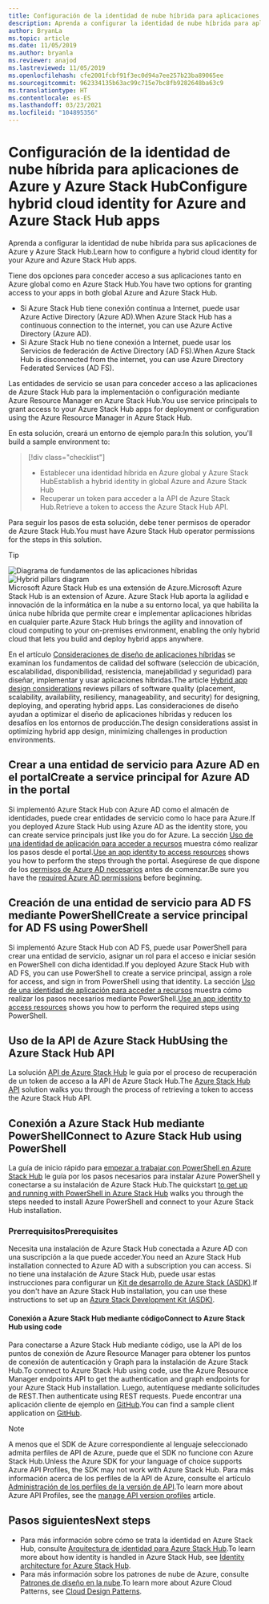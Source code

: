 ```yaml
---
title: Configuración de la identidad de nube híbrida para aplicaciones de Azure y Azure Stack Hub
description: Aprenda a configurar la identidad de nube híbrida para aplicaciones de Azure y Azure Stack Hub.
author: BryanLa
ms.topic: article
ms.date: 11/05/2019
ms.author: bryanla
ms.reviewer: anajod
ms.lastreviewed: 11/05/2019
ms.openlocfilehash: cfe2001fcbf91f3ec0d94a7ee257b23ba89065ee
ms.sourcegitcommit: 962334135b63ac99c715e7bc8fb9282648ba63c9
ms.translationtype: HT
ms.contentlocale: es-ES
ms.lasthandoff: 03/23/2021
ms.locfileid: "104895356"
---
```

# <a name="configure-hybrid-cloud-identity-for-azure-and-azure-stack-hub-apps"></a><span data-ttu-id="a6423-103">Configuración de la identidad de nube híbrida para aplicaciones de Azure y Azure Stack Hub</span><span class="sxs-lookup"><span data-stu-id="a6423-103">Configure hybrid cloud identity for Azure and Azure Stack Hub apps</span></span>

<span data-ttu-id="a6423-104">Aprenda a configurar la identidad de nube híbrida para sus aplicaciones de Azure y Azure Stack Hub.</span><span class="sxs-lookup"><span data-stu-id="a6423-104">Learn how to configure a hybrid cloud identity for your Azure and Azure Stack Hub apps.</span></span>

<span data-ttu-id="a6423-105">Tiene dos opciones para conceder acceso a sus aplicaciones tanto en Azure global como en Azure Stack Hub.</span><span class="sxs-lookup"><span data-stu-id="a6423-105">You have two options for granting access to your apps in both global Azure and Azure Stack Hub.</span></span>

 * <span data-ttu-id="a6423-106">Si Azure Stack Hub tiene conexión continua a Internet, puede usar Azure Active Directory (Azure AD).</span><span class="sxs-lookup"><span data-stu-id="a6423-106">When Azure Stack Hub has a continuous connection to the internet, you can use Azure Active Directory (Azure AD).</span></span>
 * <span data-ttu-id="a6423-107">Si Azure Stack Hub no tiene conexión a Internet, puede usar los Servicios de federación de Active Directory (AD FS).</span><span class="sxs-lookup"><span data-stu-id="a6423-107">When Azure Stack Hub is disconnected from the internet, you can use Azure Directory Federated Services (AD FS).</span></span>

<span data-ttu-id="a6423-108">Las entidades de servicio se usan para conceder acceso a las aplicaciones de Azure Stack Hub para la implementación o configuración mediante Azure Resource Manager en Azure Stack Hub.</span><span class="sxs-lookup"><span data-stu-id="a6423-108">You use service principals to grant access to your Azure Stack Hub apps for deployment or configuration using the Azure Resource Manager in Azure Stack Hub.</span></span>

<span data-ttu-id="a6423-109">En esta solución, creará un entorno de ejemplo para:</span><span class="sxs-lookup"><span data-stu-id="a6423-109">In this solution, you'll build a sample environment to:</span></span>

> [!div class="checklist"]
> - <span data-ttu-id="a6423-110">Establecer una identidad híbrida en Azure global y Azure Stack Hub</span><span class="sxs-lookup"><span data-stu-id="a6423-110">Establish a hybrid identity in global Azure and Azure Stack Hub</span></span>
> - <span data-ttu-id="a6423-111">Recuperar un token para acceder a la API de Azure Stack Hub.</span><span class="sxs-lookup"><span data-stu-id="a6423-111">Retrieve a token to access the Azure Stack Hub API.</span></span>

<span data-ttu-id="a6423-112">Para seguir los pasos de esta solución, debe tener permisos de operador de Azure Stack Hub.</span><span class="sxs-lookup"><span data-stu-id="a6423-112">You must have Azure Stack Hub operator permissions for the steps in this solution.</span></span>

> [!Tip]  
> <span data-ttu-id="a6423-113">![Diagrama de fundamentos de las aplicaciones híbridas](./media/solution-deployment-guide-cross-cloud-scaling/hybrid-pillars.png)</span><span class="sxs-lookup"><span data-stu-id="a6423-113">![Hybrid pillars diagram](./media/solution-deployment-guide-cross-cloud-scaling/hybrid-pillars.png)</span></span>  
> <span data-ttu-id="a6423-114">Microsoft Azure Stack Hub es una extensión de Azure.</span><span class="sxs-lookup"><span data-stu-id="a6423-114">Microsoft Azure Stack Hub is an extension of Azure.</span></span> <span data-ttu-id="a6423-115">Azure Stack Hub aporta la agilidad e innovación de la informática en la nube a su entorno local, ya que habilita la única nube híbrida que permite crear e implementar aplicaciones híbridas en cualquier parte.</span><span class="sxs-lookup"><span data-stu-id="a6423-115">Azure Stack Hub brings the agility and innovation of cloud computing to your on-premises environment, enabling the only hybrid cloud that lets you build and deploy hybrid apps anywhere.</span></span>  
> 
> <span data-ttu-id="a6423-116">En el artículo [Consideraciones de diseño de aplicaciones híbridas](overview-app-design-considerations.md) se examinan los fundamentos de calidad del software (selección de ubicación, escalabilidad, disponibilidad, resistencia, manejabilidad y seguridad) para diseñar, implementar y usar aplicaciones híbridas.</span><span class="sxs-lookup"><span data-stu-id="a6423-116">The article [Hybrid app design considerations](overview-app-design-considerations.md) reviews pillars of software quality (placement, scalability, availability, resiliency, manageability, and security) for designing, deploying, and operating hybrid apps.</span></span> <span data-ttu-id="a6423-117">Las consideraciones de diseño ayudan a optimizar el diseño de aplicaciones híbridas y reducen los desafíos en los entornos de producción.</span><span class="sxs-lookup"><span data-stu-id="a6423-117">The design considerations assist in optimizing hybrid app design, minimizing challenges in production environments.</span></span>

## <a name="create-a-service-principal-for-azure-ad-in-the-portal"></a><span data-ttu-id="a6423-118">Crear a una entidad de servicio para Azure AD en el portal</span><span class="sxs-lookup"><span data-stu-id="a6423-118">Create a service principal for Azure AD in the portal</span></span>

<span data-ttu-id="a6423-119">Si implementó Azure Stack Hub con Azure AD como el almacén de identidades, puede crear entidades de servicio como lo hace para Azure.</span><span class="sxs-lookup"><span data-stu-id="a6423-119">If you deployed Azure Stack Hub using Azure AD as the identity store, you can create service principals just like you do for Azure.</span></span> <span data-ttu-id="a6423-120">La sección [Uso de una identidad de aplicación para acceder a recursos](/azure-stack/operator/azure-stack-create-service-principals#manage-an-azure-ad-app-identity) muestra cómo realizar los pasos desde el portal.</span><span class="sxs-lookup"><span data-stu-id="a6423-120">[Use an app identity to access resources](/azure-stack/operator/azure-stack-create-service-principals#manage-an-azure-ad-app-identity) shows you how to perform the steps through the portal.</span></span> <span data-ttu-id="a6423-121">Asegúrese de que dispone de los [permisos de Azure AD necesarios](/azure/azure-resource-manager/resource-group-create-service-principal-portal#required-permissions) antes de comenzar.</span><span class="sxs-lookup"><span data-stu-id="a6423-121">Be sure you have the [required Azure AD permissions](/azure/azure-resource-manager/resource-group-create-service-principal-portal#required-permissions) before beginning.</span></span>

## <a name="create-a-service-principal-for-ad-fs-using-powershell"></a><span data-ttu-id="a6423-122">Creación de una entidad de servicio para AD FS mediante PowerShell</span><span class="sxs-lookup"><span data-stu-id="a6423-122">Create a service principal for AD FS using PowerShell</span></span>

<span data-ttu-id="a6423-123">Si implementó Azure Stack Hub con AD FS, puede usar PowerShell para crear una entidad de servicio, asignar un rol para el acceso e iniciar sesión en PowerShell con dicha identidad.</span><span class="sxs-lookup"><span data-stu-id="a6423-123">If you deployed Azure Stack Hub with AD FS, you can use PowerShell to create a service principal, assign a role for access, and sign in from PowerShell using that identity.</span></span> <span data-ttu-id="a6423-124">La sección [Uso de una identidad de aplicación para acceder a recursos](/azure-stack/operator/azure-stack-create-service-principals#manage-an-ad-fs-app-identity) muestra cómo realizar los pasos necesarios mediante PowerShell.</span><span class="sxs-lookup"><span data-stu-id="a6423-124">[Use an app identity to access resources](/azure-stack/operator/azure-stack-create-service-principals#manage-an-ad-fs-app-identity) shows you how to perform the required steps using PowerShell.</span></span>

## <a name="using-the-azure-stack-hub-api"></a><span data-ttu-id="a6423-125">Uso de la API de Azure Stack Hub</span><span class="sxs-lookup"><span data-stu-id="a6423-125">Using the Azure Stack Hub API</span></span>

<span data-ttu-id="a6423-126">La solución [API de Azure Stack Hub](/azure-stack/user/azure-stack-rest-api-use) le guía por el proceso de recuperación de un token de acceso a la API de Azure Stack Hub.</span><span class="sxs-lookup"><span data-stu-id="a6423-126">The [Azure Stack Hub API](/azure-stack/user/azure-stack-rest-api-use)  solution walks you through the process of retrieving a token to access the Azure Stack Hub API.</span></span>

## <a name="connect-to-azure-stack-hub-using-powershell"></a><span data-ttu-id="a6423-127">Conexión a Azure Stack Hub mediante PowerShell</span><span class="sxs-lookup"><span data-stu-id="a6423-127">Connect to Azure Stack Hub using PowerShell</span></span>

<span data-ttu-id="a6423-128">La guía de inicio rápido para [empezar a trabajar con PowerShell en Azure Stack Hub](/azure-stack/operator/azure-stack-powershell-install) le guía por los pasos necesarios para instalar Azure PowerShell y conectarse a su instalación de Azure Stack Hub.</span><span class="sxs-lookup"><span data-stu-id="a6423-128">The quickstart [to get up and running with PowerShell in Azure Stack Hub](/azure-stack/operator/azure-stack-powershell-install) walks you through the steps needed to install Azure PowerShell and connect to your Azure Stack Hub installation.</span></span>

### <a name="prerequisites"></a><span data-ttu-id="a6423-129">Prerrequisitos</span><span class="sxs-lookup"><span data-stu-id="a6423-129">Prerequisites</span></span>

<span data-ttu-id="a6423-130">Necesita una instalación de Azure Stack Hub conectada a Azure AD con una suscripción a la que puede acceder.</span><span class="sxs-lookup"><span data-stu-id="a6423-130">You need an Azure Stack Hub installation connected to Azure AD with a subscription you can access.</span></span> <span data-ttu-id="a6423-131">Si no tiene una instalación de Azure Stack Hub, puede usar estas instrucciones para configurar un [Kit de desarrollo de Azure Stack (ASDK)](/azure-stack/asdk/asdk-install).</span><span class="sxs-lookup"><span data-stu-id="a6423-131">If you don't have an Azure Stack Hub installation, you can use these instructions to set up an [Azure Stack Development Kit (ASDK)](/azure-stack/asdk/asdk-install).</span></span>

#### <a name="connect-to-azure-stack-hub-using-code"></a><span data-ttu-id="a6423-132">Conexión a Azure Stack Hub mediante código</span><span class="sxs-lookup"><span data-stu-id="a6423-132">Connect to Azure Stack Hub using code</span></span>

<span data-ttu-id="a6423-133">Para conectarse a Azure Stack Hub mediante código, use la API de los puntos de conexión de Azure Resource Manager para obtener los puntos de conexión de autenticación y Graph para la instalación de Azure Stack Hub.</span><span class="sxs-lookup"><span data-stu-id="a6423-133">To connect to Azure Stack Hub using code, use the Azure Resource Manager endpoints API to get the authentication and graph endpoints for your Azure Stack Hub installation.</span></span> <span data-ttu-id="a6423-134">Luego, autentíquese mediante solicitudes de REST.</span><span class="sxs-lookup"><span data-stu-id="a6423-134">Then authenticate using REST requests.</span></span> <span data-ttu-id="a6423-135">Puede encontrar una aplicación cliente de ejemplo en [GitHub](https://github.com/shriramnat/HybridARMApplication).</span><span class="sxs-lookup"><span data-stu-id="a6423-135">You can find a sample client application on [GitHub](https://github.com/shriramnat/HybridARMApplication).</span></span>

>[!Note]
><span data-ttu-id="a6423-136">A menos que el SDK de Azure correspondiente al lenguaje seleccionado admita perfiles de API de Azure, puede que el SDK no funcione con Azure Stack Hub.</span><span class="sxs-lookup"><span data-stu-id="a6423-136">Unless the Azure SDK for your language of choice supports Azure API Profiles, the SDK may not work with Azure Stack Hub.</span></span> <span data-ttu-id="a6423-137">Para más información acerca de los perfiles de la API de Azure, consulte el artículo [Administración de los perfiles de la versión de API](/azure-stack/user/azure-stack-version-profiles).</span><span class="sxs-lookup"><span data-stu-id="a6423-137">To learn more about Azure API Profiles, see the [manage API version profiles](/azure-stack/user/azure-stack-version-profiles) article.</span></span>

## <a name="next-steps"></a><span data-ttu-id="a6423-138">Pasos siguientes</span><span class="sxs-lookup"><span data-stu-id="a6423-138">Next steps</span></span>

- <span data-ttu-id="a6423-139">Para más información sobre cómo se trata la identidad en Azure Stack Hub, consulte [Arquitectura de identidad para Azure Stack Hub](/azure-stack/operator/azure-stack-identity-architecture).</span><span class="sxs-lookup"><span data-stu-id="a6423-139">To learn more about how identity is handled in Azure Stack Hub, see [Identity architecture for Azure Stack Hub](/azure-stack/operator/azure-stack-identity-architecture).</span></span>
- <span data-ttu-id="a6423-140">Para más información sobre los patrones de nube de Azure, consulte [Patrones de diseño en la nube](/azure/architecture/patterns).</span><span class="sxs-lookup"><span data-stu-id="a6423-140">To learn more about Azure Cloud Patterns, see [Cloud Design Patterns](/azure/architecture/patterns).</span></span>
